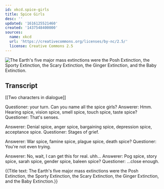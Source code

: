 ```yaml
---
id: xkcd.spice-girls
title: Spice Girls
desc: ''
updated: '1616125521460'
created: '1437548400000'
sources:
  name: xkcd
  url: 'https://creativecommons.org/licenses/by-nc/2.5/'
  license: Creative Commons 2.5
---
```

![The Earth's five major mass extinctions were the Posh Extinction, the Sporty Extinction, the Scary Extinction, the Ginger Extinction, and the Baby Extinction.](https://imgs.xkcd.com/comics/spice_girls.png)

## Transcript
[[Two characters in dialogue]]

Questioner: your turn. Can you name all the spice girls?
Answerer: Hmm. Hearing spice, vision spice, smell spice, touch spice, taste spice?
Questioner: That's senses.

Answerer: Denial spice, anger spice, bargaining spice, depression spice, acceptance spice.
Questioner: Stages of grief.

Answerer: War spice, famine spice, plague spice, death spice?
Questioner: You're not even trying.

Answerer: No, wait, I can get this for real. uhh...
Answerer: Pog spice, story spice, sarah spice, gender spice, baleen spice?
Questioner: ...close enough.

{{Title text: The Earth's five major mass extinctions were the Posh Extinction, the Sporty Extinction, the Scary Extinction, the Ginger Extinction, and the Baby Extinction.}}

